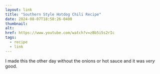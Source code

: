 ```yaml
---
layout: link
title: "Southern Style Hotdog Chili Recipe"
date: 2024-08-07T18:50:26-0400
thumbnail:
alt:
href: https://www.youtube.com/watch?v=zBb5i5s2rIc
tags:
  - recipe
  - link
---
```


I made this the other day without the onions or hot sauce and it was _very_ good.
